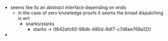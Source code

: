 - seems like its an abstract interface depending on ends
	- in the case of zero knowledge proofs it seems the broad dispatching is wrt
		- snarks/starks
			- starks -> ((642afc60-98db-480d-9df7-c7d6ee768a12))
-